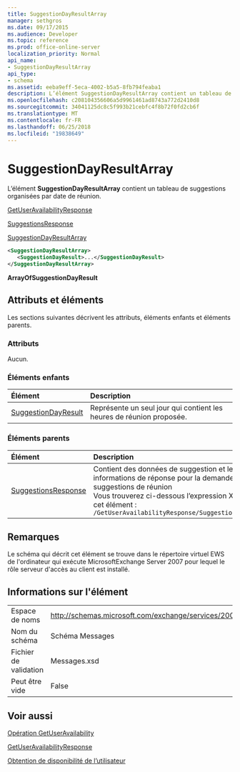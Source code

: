 ```yaml
---
title: SuggestionDayResultArray
manager: sethgros
ms.date: 09/17/2015
ms.audience: Developer
ms.topic: reference
ms.prod: office-online-server
localization_priority: Normal
api_name:
- SuggestionDayResultArray
api_type:
- schema
ms.assetid: eeba9eff-5eca-4002-b5a5-8fb794feaba1
description: L’élément SuggestionDayResultArray contient un tableau de suggestions organisées par date de réunion.
ms.openlocfilehash: c208104356606a5d9961461ad8743a772d2410d8
ms.sourcegitcommit: 34041125dc8c5f993b21cebfc4f8b72f0fd2cb6f
ms.translationtype: MT
ms.contentlocale: fr-FR
ms.lasthandoff: 06/25/2018
ms.locfileid: "19838649"
---
```

# <a name="suggestiondayresultarray"></a>SuggestionDayResultArray

L’élément **SuggestionDayResultArray** contient un tableau de suggestions organisées par date de réunion. 
  
[GetUserAvailabilityResponse](getuseravailabilityresponse.md)
  
[SuggestionsResponse](suggestionsresponse.md)
  
[SuggestionDayResultArray](suggestiondayresultarray.md)
  
```xml
<SuggestionDayResultArray>
   <SuggestionDayResult>...</SuggestionDayResult>
</SuggestionDayResultArray>
```

 **ArrayOfSuggestionDayResult**
## <a name="attributes-and-elements"></a>Attributs et éléments

Les sections suivantes décrivent les attributs, éléments enfants et éléments parents.
  
### <a name="attributes"></a>Attributs

Aucun.
  
### <a name="child-elements"></a>Éléments enfants

|**Élément**|**Description**|
|:-----|:-----|
|[SuggestionDayResult](suggestiondayresult.md) <br/> |Représente un seul jour qui contient les heures de réunion proposée.  <br/> |
   
### <a name="parent-elements"></a>Éléments parents

|**Élément**|**Description**|
|:-----|:-----|
|[SuggestionsResponse](suggestionsresponse.md) <br/> |Contient des données de suggestion et les informations de réponse pour la demande de suggestions de réunion  <br/> Vous trouverez ci-dessous l’expression XPath pour cet élément :  <br/>  `/GetUserAvailabilityResponse/SuggestionsResponse` <br/> |
   
## <a name="remarks"></a>Remarques

Le schéma qui décrit cet élément se trouve dans le répertoire virtuel EWS de l'ordinateur qui exécute MicrosoftExchange Server 2007 pour lequel le rôle serveur d'accès au client est installé.
  
## <a name="element-information"></a>Informations sur l'élément

|||
|:-----|:-----|
|Espace de noms  <br/> |http://schemas.microsoft.com/exchange/services/2006/messages  <br/> |
|Nom du schéma  <br/> |Schéma Messages  <br/> |
|Fichier de validation  <br/> |Messages.xsd  <br/> |
|Peut être vide  <br/> |False  <br/> |
   
## <a name="see-also"></a>Voir aussi



[Opération GetUserAvailability](getuseravailability-operation.md)
  
[GetUserAvailabilityResponse](getuseravailabilityresponse.md)


[Obtention de disponibilité de l’utilisateur](http://msdn.microsoft.com/library/d4133fcb-9b0f-4e6b-aadf-a389da83516a%28Office.15%29.aspx)


